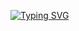 [![Typing SVG](https://readme-typing-svg.herokuapp.com?font=Fira+Code&pause=1000&color=23FF2A&background=000000&center=%D0%BB%D0%BE%D0%B6%D1%8C&vCenter=%D0%BB%D0%BE%D0%B6%D1%8C&width=170&height=22&lines=t.me%2Fsaydovvv)](https://git.io/typing-svg)
